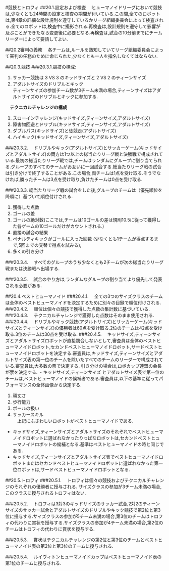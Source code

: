 #競技とトロフィ
##20.1.設定および検査
　ヒューマノイドリーグにおいて競技は,少なくとも24時間の設定と検査の期間が付いている.この間,全てのロボットは,第4章の詳細な設計規則を遵守しているかリーグ組織委員会によって検査される.全てのロボットは,検査中に撮影される.再検査は,設計規則を遵守して影響が及ぶことができたなら変更後に必要となる.再検査は,試合の10分前までにチームリーダーによって要請してよい.

##20.2審判の義務
　各チームは,ルールを熟知していてリーグ組織委員会によって審判の任務のために命じられた,少なくとも一人を指名しなくてはならない.

##20.3.競技
###20.3.1.競技の構成:
1. サッカー競技は 3 VS 3 のキッドサイズと 2 VS 2 のティーンサイズ
2. アダルトサイズのドリブルとキック  
ティーンサイズの参加チーム数が3チーム未満の場合,ティーンサイズはアダルトサイズのドリブルとキックに参加する.

　**テクニカルチャレンジの構成**  
1. スローインチャレンジ(キッドサイズ,ティーンサイズ,アダルトサイズ）  
2. 障害物回避とドリブル(キッドサイズ,ティーンサイズ,アダルトサイズ)  
3. ダブルパス(キッドサイズ)と徒競走(アダルトサイズ)  
4. ハイキック(キッドサイズ,ティーンサイズ,アダルトサイズ)

###20.3.2.
　ドリブルやキック(アダルトサイズ)とサッカーゲーム(キッドサイズとアダルトサイズ)の両方は1つ以上の総当たりリーグ戦と決勝戦で構成されている.最初の総当たりリーグ戦では,チームはランダムにグループに割り当てられる.グループのすべてのチームがお互いに一回試合する.総当たりリーグ戦の試合は引き分けで終了することがある.この場合,両チームは1点を受け取る.そうでなければ,勝ったチームは3点を受け取り,負けたチームは0点を受け取る.

###20.3.3.
総当たりリーグ戦の試合をした後,グループのチームは（優先順位を降順に）基づいて順位付けされる.  
1. 獲得した点数  
2. ゴールの差  
3. ゴールの絶対数(ここでは,チームは10ゴールの差は規則10.5に従って獲得した各ゲームの10ゴールだけがカウントされる.)  
4. 直接の試合の結果  
5. ペナルティキックがゴールに入った回数
(少なくとも1チームが得点するまで,5回までの交替で得点を試みる),  
6. 多くの引き分け  

###20.3.4.
　すべてのグループのうち少なくとも2チームが次の総当たりリーグ戦または決勝戦へ出場する.

###20.3.5.
　試合のやり方は,ランダムなグループの割り当てより優先して発表される必要がある.

##20.4.ベストヒューマノイド
###20.4.1.
　全ての3つのサイズクラスのチームは全体のベストヒューマノイドを決定するために別々の目録で順位付けされる.
###20.4.2.
　順位は個々の競技で獲得した点数の集計数に基づいている.
###20.4.3.
　テクニカルチャレンジで獲得した点数はそのまま使用される.
###20.4.4.
　ドリブルやキック競技(アダルトサイズ)とサッカーゲーム(キッドサイズとティーンサイズ)の優勝者は60点を受け取る.2位のチームは42点を受け取る.3位のチームは30点を受け取る.
###20.4.5.
　キッドサイズ,ティーンサイズとアダルトサイズロボットが直接競合しないとして,審査員は全体のベストヒューマノイドロボット,セカンドベストヒューマノイドロボット,サードベストヒューマノイドロボットを決定する.審査員は,キッドサイズ,ティーンサイズとアダルトサイズ表の第一位のチームを除いたすべてのチームのリーダーで構成されている.審査員は,大多数の票で決定する. 引き分けの場合は,ロボカップ連盟の会長が票を決定する.
・キッドサイズ,ティーンサイズ	とアダルトサイズ表で第一位のチームは,ベストヒューマノイドの候補者である.審査員は,以下の基準に従ってパフォーマンスの全体画像から決定する.  
1. 頑丈さ  
2. 歩行能力  
3. ボールの扱い  
4. サッカースキル  
　上記にふさわしいロボットがベストヒューマノイドである.

* キッドサイズ,ティーンサイズとアダルトサイズのそれぞれでベストヒューマノイドロボットに選ばれなかったりっぱなロボットは,セカンドベストヒューマノイドロボットの候補となる.基準はベストヒューマノイドの時と同じである.
* キッドサイズ,ティーンサイズとアダルトサイズ表でベストヒューマノイドロボットまたはセカンドベストヒューマノイドロボットに選ばれなかった第一位ロボットは,サードベストヒューマノイドロボットとなる.

##20.5.トロフィ
###20.5.1.
　トロフィは個々の競技およびテクニカルチャレンジのそれぞれの優勝者に授与される. サイズクラスの参加が3チーム未満の場合,このクラスに授与されるトロフィはない.

###20.5.2.
　トロフィは3対3のキッドサイズのサッカー試合,2対2のティーンサイズのサッカー試合とアダルトサイズのドリブルやキック競技で第2位と第3位に授与する.サイズクラスの参加が5チーム未満の場合,第3位のチームはトロフィの代わりに賞状を授与する.サイズクラスの参加が4チーム未満の場合,第2位のチームはトロフィの代わりに賞状を授与する.

###20.5.3.
　賞状はテクニカルチャレンジの第2位と第3位のチームとベストヒューマノイド表の第2位と第3位のチームに授与される.

###20.5.4.
　ルイヴィトンヒューマノイドカップはベストヒューマノイド表の第1位のチームに授与される.

